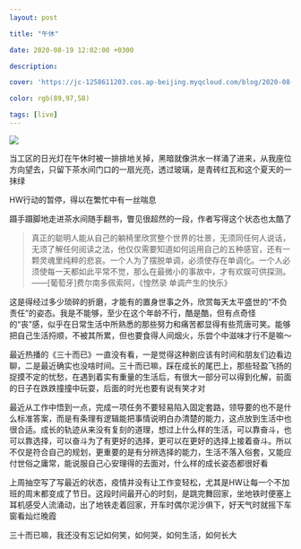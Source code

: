 ```yaml
---
layout: post

title: "午休"

date: 2020-08-19 12:02:00 +0300

description:  

cover: 'https://jc-1258611203.cos.ap-beijing.myqcloud.com/blog/2020-08-19-%E6%88%AA%E5%B1%8F2020-08-19%E4%B8%8B%E5%8D%884.11.59.png'

color: rgb(89,97,58)

tags: [live]
---
```


![](https://jc-1258611203.cos.ap-beijing.myqcloud.com/blog/2020-08-19-%E6%88%AA%E5%B1%8F2020-08-19%E4%B8%8B%E5%8D%884.11.59.png)

当工区的日光灯在午休时被一排排地关掉，黑暗就像洪水一样涌了进来，从我座位方向望去，只留下茶水间门口的一扇光亮，透过玻璃，是青砖红瓦和这个夏天的一抹绿

HW行动的暂停，得以在繁忙中有一丝喘息

蹑手蹑脚地走进茶水间随手翻书，瞥见很超然的一段，作者写得这个状态也太酷了

> 真正的聪明人能从自己的躺椅里欣赏整个世界的壮景，无须同任何人说话，无须了解任何阅读之法，他仅仅需要知道如何运用自己的五种感官，还有一颗灵魂里纯粹的悲哀。一个人为了摆脱单调，必须使存在单调化。一个人必须使每一天都如此平常不觉，那么在最微小的事故中，才有欢娱可供探测。 ——[葡萄牙]费尔南多佩索阿，《惶然录 单调产生的快乐》

这是得经过多少琐碎的折磨，才能有的置身世事之外，欣赏每天太平盛世的“不负责任”的姿态。我是不能够，至少在这个年龄不行，酷是酷，但有点奇怪的“丧”感，似乎在日常生活中所熟悉的那些努力和痛苦都显得有些荒唐可笑。能够把自己生活捋顺，不被其所累，但也要食得人间烟火，乐尝个中滋味才行不是嘛～

最近热播的《三十而已》一直没有看，一是觉得这种剧应该有时间和朋友们边看边聊，二是最近确实也没啥时间。三十而已嘛，踩在成长的尾巴上，那些轻盈飞扬的捉摸不定的忧愁，在遇到着实有重量的生活后，有很大一部分可以得到化解，前面的日子在跌跌撞撞中玩耍，后面的时光也要有说有笑才对

最近从工作中悟到一点，完成一项任务不要轻易陷入固定套路，领导要的也不是什么标准答案，而是有条理有逻辑能把事情说明白办清楚的能力，这点放到生活中也很合适。成长的轨迹从来没有复刻的道理，想过上什么样的生活，可以靠奋斗，也可以靠选择，可以奋斗为了有更好的选择，更可以在更好的选择上接着奋斗。所以不仅是符合自己的规划，更重要的是有分辨选择的能力，生活不落入俗套，又能应付世俗之庸常，能说服自己心安理得的去面对，什么样的成长姿态都很好看

上周抽空写了写最近的状态，疫情并没有让工作变轻松，尤其是HW让每一个不加班的周末都变成了节日。这段时间最开心的时刻，是跳完舞回家，坐地铁时便塞上耳机感受人流涌动，出了地铁走着回家，开车时偶尔泥沙俱下，好天气时就摇下车窗看灿烂晚霞

三十而已嘛，我还没有忘记如何笑，如何哭，如何生活，如何长大